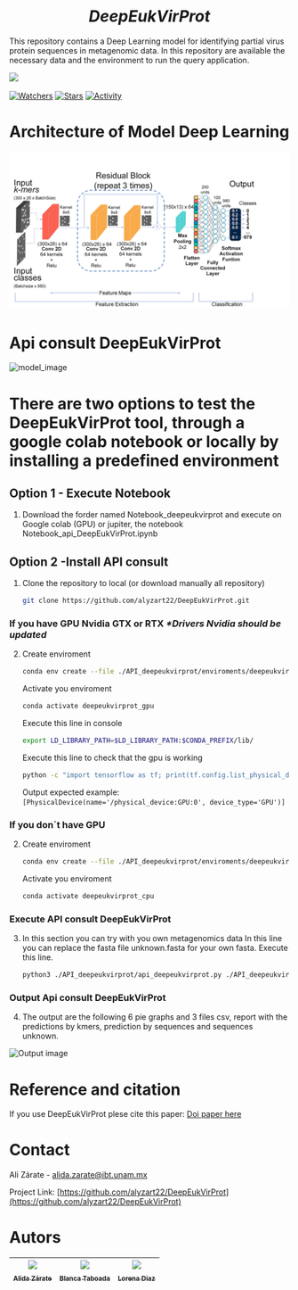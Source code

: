 <em> <h1 align="center"> DeepEukVirProt </h1></em>

This repository contains a Deep Learning model for identifying partial virus protein sequences in metagenomic data.
In this repository are available the necessary data and the environment to run the query application.

   <p align="left">
   <img src="https://img.shields.io/badge/STATUS-EN%20DESAROLLO-green">
   </p>


 [![Watchers](https://img.shields.io/github/watchers/alyzart22/DeepEukVirProt.svg)](https://github.com/alyzart22/DeepEukVirProt/watchers)
[![Stars](https://img.shields.io/github/stars/alyzart22/DeepEukVirProt.svg)](https://github.com/alyzart22/DeepEukVirProt/stargazers)
[![Activity](https://img.shields.io/github/commit-activity/m/alyzart22/DeepEukVirProt.svg)](https://github.com/DeepEukVirProt/DeepEukVirProt/commits)


<!-- Model Deep Learning architecture-->
# Architecture of Model Deep Learning
 ![model_image ](https://github.com/alyzart22/DeepEukVirProt/blob/main/img/modelo_300_980.jpg)


<!-- Api consult DeepEukVirProt-->
# Api consult DeepEukVirProt
 ![model_image ](https://github.com/alyzart22/DeepEukVirProt/blob/main/img/Api_deepeukvirprot.JPG)

<!-- Options-->
# There are two options to test the DeepEukVirProt tool, through a google colab notebook or locally by installing a predefined environment
<!-- Execute notebook -->
## Option 1 - Execute Notebook
1. Download the forder named Notebook_deepeukvirprot and execute on Google colab (GPU)  or jupiter, the notebook Notebook_api_DeepEukVirProt.ipynb

<!-- INSTALL API -->
## Option 2 -Install API consult


1. Clone the repository to local (or download manually all repository)
   ```sh
   git clone https://github.com/alyzart22/DeepEukVirProt.git
   
   ```

### If you have GPU Nvidia GTX or RTX _*Drivers Nvidia should be updated_

2. Create enviroment
   ```sh
   conda env create --file ./API_deepeukvirprot/enviroments/deepeukvirprot_gpu.yml 
   ```
   Activate you enviroment
   ```sh
   conda activate deepeukvirprot_gpu 
   ```
   Execute this line in console 
   ```sh
   export LD_LIBRARY_PATH=$LD_LIBRARY_PATH:$CONDA_PREFIX/lib/ 
   ```
   
   Execute this line to check that the gpu is working 
   ```sh
   python -c "import tensorflow as tf; print(tf.config.list_physical_devices('GPU'))"
   ```
   Output expected example: `[PhysicalDevice(name='/physical_device:GPU:0', device_type='GPU')]`

### If you don´t have GPU
2. Create enviroment
   ```sh
   conda env create --file ./API_deepeukvirprot/enviroments/deepeukvirprot_cpu.yml 
   ```
   Activate you enviroment
   ```sh
   conda activate deepeukvirprot_cpu 
   ```
### Execute API consult DeepEukVirProt
3. In this section you can try with you own metagenomics data
   In this line you can replace the fasta file unknown.fasta for your own fasta.
   Execute this line.
   ```sh
   python3 ./API_deepeukvirprot/api_deepeukvirprot.py ./API_deepeukvirprot/metagenomic_data/unknown/unknown.fasta ./API_deepeukvirprot/model.h5 ./API_deepeukvirprot/ref_api_300_20_980.csv ./API_deepeukvirprot/metagenomic_data/unknown/ 300 40 label_output_ 0.80 0.90 978 979 0 
   ```
### Output Api consult DeepEukVirProt
 4. The output are the following 6 pie graphs and 3 files csv, report with the predictions by kmers, prediction by sequences and sequences unknown.

 ![Output image ](https://github.com/alyzart22/DeepEukVirProt/blob/main/img/fig_s1.jpg)

<!-- REFERENCE -->
# Reference and citation
If you use DeepEukVirProt plese cite this paper:
[Doi paper here](https://github.com/alyzart22/DeepEukVirProt)


<!-- CONTACT -->
# Contact

Ali Zárate - alida.zarate@ibt.unam.mx

Project Link: [https://github.com/alyzart22/DeepEukVirProt](https://github.com/alyzart22/DeepEukVirProt)

# Autors

| [<img src="https://png.pngtree.com/png-clipart/20191122/original/pngtree-user-icon-isolated-on-abstract-background-png-image_5192004.jpg" width=115><br><sub>Alida Zárate </sub>](https://github.com/alyzart22) | [<img src="https://png.pngtree.com/png-clipart/20191122/original/pngtree-user-icon-isolated-on-abstract-background-png-image_5192004.jpg" width=115><br><sub>Blanca Taboada</sub>](https://github.com/alyzart22) | [<img src="https://png.pngtree.com/png-clipart/20191122/original/pngtree-user-icon-isolated-on-abstract-background-png-image_5192004.jpg" width=115><br><sub>Lorena Diaz</sub>](https://github.com/alyzart22) |
| :---: | :---: | :---: |

